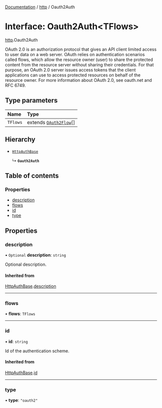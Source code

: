[Documentation](../index.md) / [http](../modules/http.md) / Oauth2Auth

# Interface: Oauth2Auth<TFlows\>

[http](../modules/http.md).Oauth2Auth

OAuth 2.0 is an authorization protocol that gives an API client limited access to user data on a web server.
OAuth relies on authentication scenarios called flows, which allow the resource owner (user) to share the protected content from the resource server without sharing their credentials.
For that purpose, an OAuth 2.0 server issues access tokens that the client applications can use to access protected resources on behalf of the resource owner.
For more information about OAuth 2.0, see oauth.net and RFC 6749.

## Type parameters

| Name | Type |
| :------ | :------ |
| `TFlows` | extends [`OAuth2Flow`](../modules/http.md#oauth2flow)[] |

## Hierarchy

- [`HttpAuthBase`](http.HttpAuthBase.md)

  ↳ **`Oauth2Auth`**

## Table of contents

### Properties

- [description](http.Oauth2Auth.md#description)
- [flows](http.Oauth2Auth.md#flows)
- [id](http.Oauth2Auth.md#id)
- [type](http.Oauth2Auth.md#type)

## Properties

### description

• `Optional` **description**: `string`

Optional description.

#### Inherited from

[HttpAuthBase](http.HttpAuthBase.md).[description](http.HttpAuthBase.md#description)

___

### flows

• **flows**: `TFlows`

___

### id

• **id**: `string`

Id of the authentication scheme.

#### Inherited from

[HttpAuthBase](http.HttpAuthBase.md).[id](http.HttpAuthBase.md#id)

___

### type

• **type**: ``"oauth2"``

